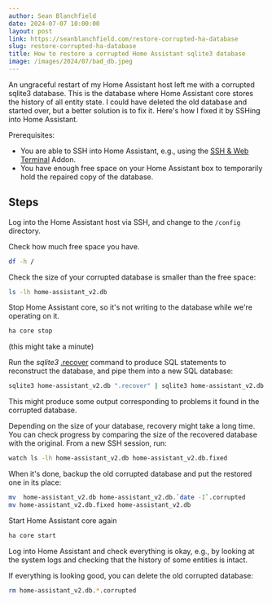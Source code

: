 ```yaml
---
author: Sean Blanchfield
date: 2024-07-07 10:00:00
layout: post
link: https://seanblanchfield.com/restore-corrupted-ha-database
slug: restore-corrupted-ha-database
title: How to restore a corrupted Home Assistant sqlite3 database
image: /images/2024/07/bad_db.jpeg
---
```


An ungraceful restart of my Home Assistant host left me with a corrupted sqlite3 database. 
This is the database where Home Assistant core stores the history of all entity state. I could have deleted the old database and started over, but a better solution is to fix it. Here's how I fixed it by SSHing into Home Assistant.

<!-- more -->

Prerequisites:
- You are able to SSH into Home Assistant, e.g., using the [SSH &amp; Web Terminal](https://github.com/hassio-addons/addon-ssh) Addon.
- You have enough free space on your Home Assistant box to temporarily hold the repaired copy of the database. 

## Steps

Log into the Home Assistant host via SSH, and change to the `/config` directory.

Check how much free space you have.
``` bash
df -h /
```
Check the size of your corrupted database is smaller than the free space:
```bash
ls -lh home-assistant_v2.db
```
Stop Home Assistant core, so it's not writing to the database while we're operating on it.
```bash
ha core stop
```
(this might take a minute)

Run the *sqlite3* [.recover](https://www.sqlite.org/recovery.html) command to produce SQL statements to reconstruct the database, and pipe them into a new SQL database:
```bash
sqlite3 home-assistant_v2.db ".recover" | sqlite3 home-assistant_v2.db.fixed
```
This might produce some output corresponding to problems it found in the corrupted database.


Depending on the size of your database, recovery might take a long time. You can check progress by comparing the size of the recovered database with the original. From a new SSH session, run:

```bash
watch ls -lh home-assistant_v2.db home-assistant_v2.db.fixed
```

When it's done, backup the old corrupted database and put the restored one in its place:
```bash
mv  home-assistant_v2.db home-assistant_v2.db.`date -I`.corrupted
mv home-assistant_v2.db.fixed home-assistant_v2.db
```

Start Home Assistant core again
``` bash
ha core start
```

Log into Home Assistant and check everything is okay, e.g., by looking at the system logs and checking that the history of some entities is intact. 

If everything is looking good, you can delete the old corrupted database:
```bash
rm home-assistant_v2.db.*.corrupted
```
